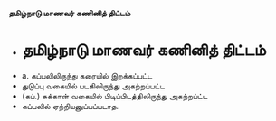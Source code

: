 **தமிழ்நாடு மாணவர் கணினித் திட்டம்**
- # தமிழ்நாடு மாணவர் கணினித் திட்டம்
- a. கப்பலிலிருந்து கரையில் இறக்கப்பட்ட
- துடுப்பு வகையில் படகிலிருந்து அகற்றப்பட்ட
- (கப்.) சுக்கான் வகையில் பிடிப்பிடத்திலிருந்து அகற்றப்ட்ட
- கப்பலில் ஏற்றியனுப்பப்படாத.

